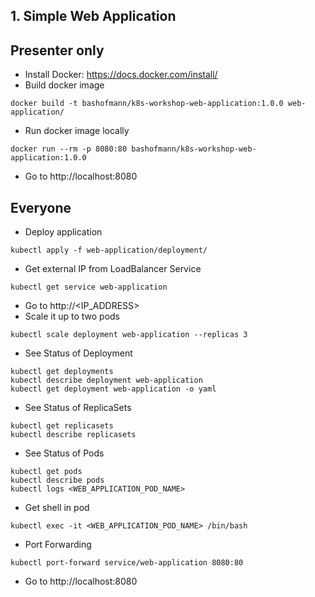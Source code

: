 ## 1. Simple Web Application

## Presenter only

* Install Docker: https://docs.docker.com/install/
* Build docker image
```
docker build -t bashofmann/k8s-workshop-web-application:1.0.0 web-application/
```
* Run docker image locally
```
docker run --rm -p 8080:80 bashofmann/k8s-workshop-web-application:1.0.0
```
* Go to http://localhost:8080

## Everyone

* Deploy application
```
kubectl apply -f web-application/deployment/
```
* Get external IP from LoadBalancer Service
```
kubectl get service web-application
```
* Go to http://<IP_ADDRESS>
* Scale it up to two pods
```
kubectl scale deployment web-application --replicas 3
```
* See Status of Deployment
```
kubectl get deployments
kubectl describe deployment web-application
kubectl get deployment web-application -o yaml
```
* See Status of ReplicaSets
```
kubectl get replicasets
kubectl describe replicasets
```
* See Status of Pods
```
kubectl get pods
kubectl describe pods
kubectl logs <WEB_APPLICATION_POD_NAME>
```
* Get shell in pod
```
kubectl exec -it <WEB_APPLICATION_POD_NAME> /bin/bash
```
* Port Forwarding
```
kubectl port-forward service/web-application 8080:80
```
* Go to http://localhost:8080
